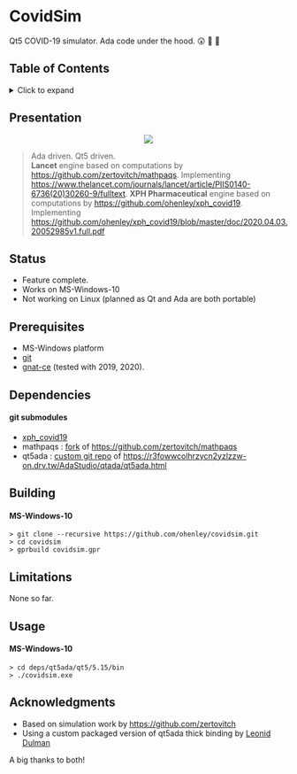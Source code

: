 # CovidSim
Qt5 COVID-19 simulator. Ada code under the hood. :astonished: 🤯 :metal:

## Table of Contents
<details>
<summary>Click to expand</summary>

1. [Presentation](#Presentation)
2. [Status](#Status)
3. [Prerequisites](#Prerequisites)  
4. [Dependencies](#Dependencies)
5. [Building](#Building)
6. [Limitations](#Limitations)
7. [Usage](#Usage)
8. [Acknowledgments](#Acknowledgments)

</details>

## Presentation
<div align="center">

<a>
<img border="0" src="https://github.com/ohenley/covidsim/blob/master/covidsim.png" style="max-width:100%;">
</a>
  
</div>

> Ada driven. Qt5 driven.  
> **Lancet** engine based on computations by https://github.com/zertovitch/mathpaqs. Implementing https://www.thelancet.com/journals/lancet/article/PIIS0140-6736(20)30260-9/fulltext.
> **XPH Pharmaceutical** engine based on computations by https://github.com/ohenley/xph_covid19. Implementing https://github.com/ohenley/xph_covid19/blob/master/doc/2020.04.03.20052985v1.full.pdf


<!---![alt text](https://github.com/ohenley/readme-template/blob/master/thug_war.png)--->

## Status
- Feature complete.
- Works on MS-Windows-10
- Not working on Linux (planned as Qt and Ada are both portable)

## Prerequisites
- MS-Windows platform
- [git](https://git-scm.com/download/win)
- [gnat-ce](https://www.adacore.com/download) (tested with 2019, 2020).

## Dependencies
#### git submodules
- [xph_covid19](https://github.com/ohenley/xph_covid19)
- mathpaqs : [fork](https://github.com/ohenley/mathpaqs) of https://github.com/zertovitch/mathpaqs
- qt5ada : [custom git repo](https://github.com/ohenley/qt5ada) of https://r3fowwcolhrzycn2yzlzzw-on.drv.tw/AdaStudio/qtada/qt5ada.html

## Building
#### MS-Windows-10
```
> git clone --recursive https://github.com/ohenley/covidsim.git
> cd covidsim
> gprbuild covidsim.gpr
```

## Limitations
None so far.

## Usage
#### MS-Windows-10
```
> cd deps/qt5ada/qt5/5.15/bin
> ./covidsim.exe
```

## Acknowledgments
- Based on simulation work by https://github.com/zertovitch
- Using a custom packaged version of qt5ada thick binding by [Leonid Dulman](https://r3fowwcolhrzycn2yzlzzw-on.drv.tw/AdaStudio/qtada/qt5ada.html)

A big thanks to both!
